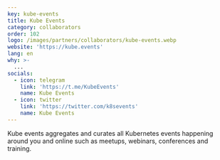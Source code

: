 ```yaml
---
key: kube-events
title: Kube Events
category: collaborators
order: 102
logo: /images/partners/collaborators/kube-events.webp
website: 'https://kube.events'
lang: en
why: >-
  ...
socials:
  - icon: telegram
    link: 'https://t.me/KubeEvents'
    name: Kube Events
  - icon: twitter
    link: 'https://twitter.com/k8sevents'
    name: Kube Events
---
```

Kube events aggregates and curates all Kubernetes events happening around you and online such as meetups, webinars, conferences and training.
